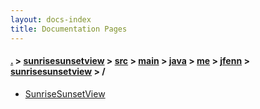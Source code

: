 ```yaml
---
layout: docs-index
title: Documentation Pages
---
```

#### [.](./../../../../../../../index) > [sunrisesunsetview](./../../../../../../index) > [src](./../../../../../index) > [main](./../../../../index) > [java](./../../../index) > [me](./../../index) > [jfenn](./../index) > [sunrisesunsetview](./index) > **/**

- [SunriseSunsetView](SunriseSunsetView)
